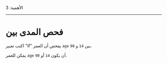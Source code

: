 الأهمية: 3

---

# فحص المدى بين

اكتب تعبير "if" يفحص أن العمر `age` بين `14` و `90`.

يمكن للعمر `age` أن يكون `14` أو `90`.
